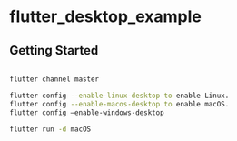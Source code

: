 # flutter_desktop_example


## Getting Started

```bash

flutter channel master

flutter config --enable-linux-desktop to enable Linux.
flutter config --enable-macos-desktop to enable macOS.
flutter config —enable-windows-desktop

flutter run -d macOS

```
